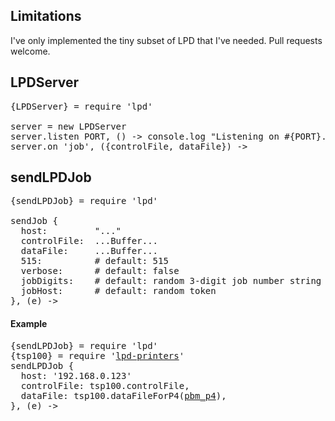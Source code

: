 
## Limitations

I've only implemented the tiny subset of LPD that I've needed. Pull requests welcome.


## LPDServer
<pre>
{LPDServer} = require 'lpd'

server = new LPDServer
server.listen PORT, () -> console.log "Listening on #{PORT}..."
server.on 'job', ({controlFile, dataFile}) ->
</pre>


## sendLPDJob
<pre>
{sendLPDJob} = require 'lpd'

sendJob {
  host:         "..."
  controlFile:  ...Buffer...
  dataFile:     ...Buffer...
  515:          # default: 515
  verbose:      # default: false
  jobDigits:    # default: random 3-digit job number string
  jobHost:      # default: random token
}, (e) ->
</pre>


#### Example
<pre>
{sendLPDJob} = require 'lpd' 
{tsp100} = require '<a href="https://github.com/shopkeep/lpd-printers">lpd-printers</a>'
sendLPDJob {
  host: '192.168.0.123'
  controlFile: tsp100.controlFile,
  dataFile: tsp100.dataFileForP4(<a href="http://en.wikipedia.org/wiki/Netpbm_format">pbm_p4</a>),
}, (e) ->
</pre>
